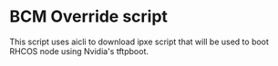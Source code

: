 # BCM Override script

This script uses aicli to download ipxe script that will be used to boot RHCOS node using Nvidia's tftpboot.

